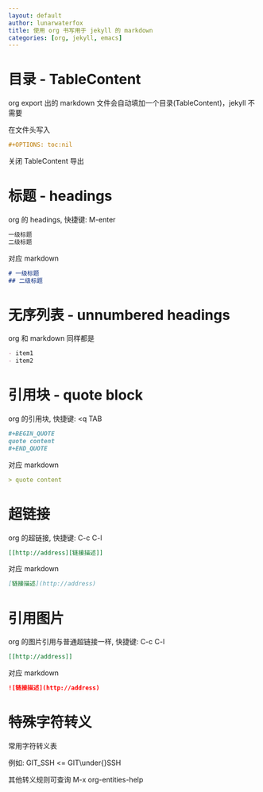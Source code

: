 ```yaml
---
layout: default
author: lunarwaterfox
title: 使用 org 书写用于 jekyll 的 markdown
categories: [org, jekyll, emacs]
---
```



# 目录 - TableContent

org export 出的 markdown 文件会自动填加一个目录(TableContent)，jekyll 不需要

在文件头写入

```org
#+OPTIONS: toc:nil
```

关闭 TableContent 导出


# 标题 - headings

org 的 headings, 快捷键: M-enter

```org
一级标题
二级标题
```

对应 markdown

```markdown
# 一级标题
## 二级标题
```


# 无序列表 - unnumbered headings

org 和 markdown 同样都是

```org
- item1
- item2
```


# 引用块 - quote block

org 的引用块, 快捷键: <q TAB

```org
#+BEGIN_QUOTE
quote content
#+END_QUOTE
```

对应 markdown

```markdown
> quote content
```


# 超链接

org 的超链接, 快捷键: C-c C-l

```org
[[http://address][链接描述]]
```

对应 markdown

```markdown
[链接描述](http://address)
```


# 引用图片

org 的图片引用与普通超链接一样, 快捷键: C-c C-l

```org
[[http://address]]
```

对应 markdown

```markdown
![链接描述](http://address)
```


# 特殊字符转义

常用字符转义表

例如: GIT_SSH <= GIT\under{}SSH

其他转义规则可查询 M-x org-entities-help